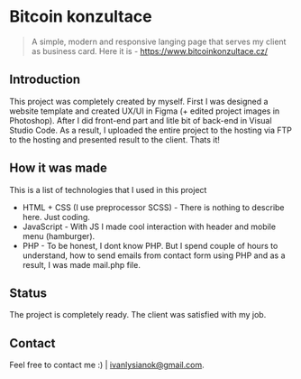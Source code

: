# Bitcoin konzultace
> A simple, modern and responsive langing page that serves my client as business card. Here it is - https://www.bitcoinkonzultace.cz/

## Introduction
This project was completely created by myself. First I was designed a website template and created UX/UI in Figma (+ edited project images in Photoshop). After I did front-end part and litle bit of back-end in Visual Studio Code. As a result, I uploaded the entire project to the hosting via FTP to the hosting and presented result to the client. Thats it!

## How it was made
This is a list of technologies that I used in this project
* HTML + CSS (I use preprocessor SCSS) - There is nothing to describe here. Just coding. 
* JavaScript - With JS I made cool interaction with header and mobile menu (hamburger).
* PHP - To be honest, I dont know PHP. But I spend couple of hours to understand, how to send emails from contact form using PHP and as a result, I was made mail.php file.

## Status
The project is completely ready. The client was satisfied with my job.

## Contact
Feel free to contact me :) | ivanlysianok@gmail.com.
